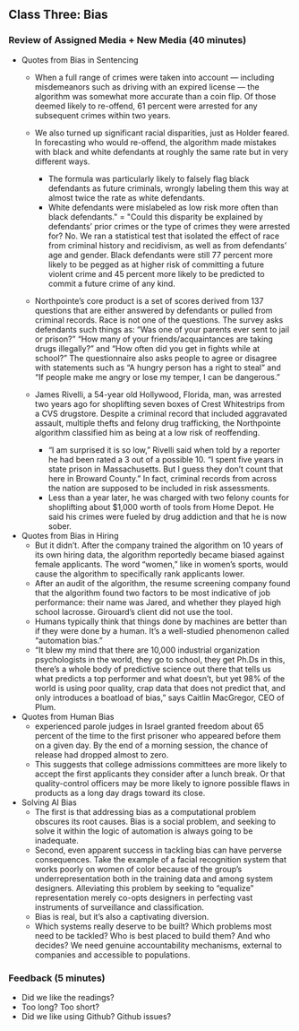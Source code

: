
## Class Three: Bias

### Review of Assigned Media + New Media (40 minutes)

- Quotes from Bias in Sentencing
    - When a full range of crimes were taken into account — including misdemeanors such as driving with an expired license — the algorithm was somewhat more accurate than a coin flip. Of those deemed likely to re-offend, 61 percent were arrested for any subsequent crimes within two years.
    - We also turned up significant racial disparities, just as Holder feared. In forecasting who would re-offend, the algorithm made mistakes with black and white defendants at roughly the same rate but in very different ways.

        - The formula was particularly likely to falsely flag black defendants as future criminals, wrongly labeling them this way at almost twice the rate as white defendants.
        - White defendants were mislabeled as low risk more often than black defendants."
        = "Could this disparity be explained by defendants’ prior crimes or the type of crimes they were arrested for? No. We ran a statistical test that isolated the effect of race from criminal history and recidivism, as well as from defendants’ age and gender. Black defendants were still 77 percent more likely to be pegged as at higher risk of committing a future violent crime and 45 percent more likely to be predicted to commit a future crime of any kind.

    - Northpointe’s core product is a set of scores derived from 137 questions that are either answered by defendants or pulled from criminal records. Race is not one of the questions. The survey asks defendants such things as: “Was one of your parents ever sent to jail or prison?” “How many of your friends/acquaintances are taking drugs illegally?” and “How often did you get in fights while at school?” The questionnaire also asks people to agree or disagree with statements such as “A hungry person has a right to steal” and “If people make me angry or lose my temper, I can be dangerous.”
    - James Rivelli, a 54-year old Hollywood, Florida, man, was arrested two years ago for shoplifting seven boxes of Crest Whitestrips from a CVS drugstore. Despite a criminal record that included aggravated assault, multiple thefts and felony drug trafficking, the Northpointe algorithm classified him as being at a low risk of reoffending.
        - “I am surprised it is so low,” Rivelli said when told by a reporter he had been rated a 3 out of a possible 10. “I spent five years in state prison in Massachusetts. But I guess they don’t count that here in Broward County.” In fact, criminal records from across the nation are supposed to be included in risk assessments.
        - Less than a year later, he was charged with two felony counts for shoplifting about $1,000 worth of tools from Home Depot. He said his crimes were fueled by drug addiction and that he is now sober.
- Quotes from Bias in Hiring
    - But it didn’t. After the company trained the algorithm on 10 years of its own hiring data, the algorithm reportedly became biased against female applicants. The word “women,” like in women’s sports, would cause the algorithm to specifically rank applicants lower. 
    - After an audit of the algorithm, the resume screening company found that the algorithm found two factors to be most indicative of job performance: their name was Jared, and whether they played high school lacrosse. Girouard’s client did not use the tool.
    - Humans typically think that things done by machines are better than if they were done by a human. It’s a well-studied phenomenon called “automation bias.”
    - “It blew my mind that there are 10,000 industrial organization psychologists in the world, they go to school, they get Ph.Ds in this, there’s a whole body of predictive science out there that tells us what predicts a top performer and what doesn’t, but yet 98% of the world is using poor quality, crap data that does not predict that, and only introduces a boatload of bias,” says Caitlin MacGregor, CEO of Plum.
- Quotes from Human Bias
    -  experienced parole judges in Israel granted freedom about 65 percent of the time to the first prisoner who appeared before them on a given day. By the end of a morning session, the chance of release had dropped almost to zero.
    - This suggests that college admissions committees are more likely to accept the first applicants they consider after a lunch break. Or that quality-control officers may be more likely to ignore possible flaws in products as a long day drags toward its close.
- Solving AI Bias
    - The first is that addressing bias as a computational problem obscures its root causes. Bias is a social problem, and seeking to solve it within the logic of automation is always going to be inadequate.
    - Second, even apparent success in tackling bias can have perverse consequences. Take the example of a facial recognition system that works poorly on women of color because of the group’s underrepresentation both in the training data and among system designers. Alleviating this problem by seeking to “equalize” representation merely co-opts designers in perfecting vast instruments of surveillance and classification.
    - Bias is real, but it’s also a captivating diversion.
    - Which systems really deserve to be built? Which problems most need to be tackled? Who is best placed to build them? And who decides? We need genuine accountability mechanisms, external to companies and accessible to populations.

### Feedback (5 minutes)

- Did we like the readings?
- Too long? Too short?
- Did we like using Github? Github issues?

